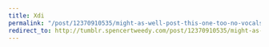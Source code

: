 ```yaml
---
title: Xdi
permalink: "/post/12370910535/might-as-well-post-this-one-too-no-vocals"
redirect_to: http://tumblr.spencertweedy.com/post/12370910535/might-as-well-post-this-one-too-no-vocals
---
```


